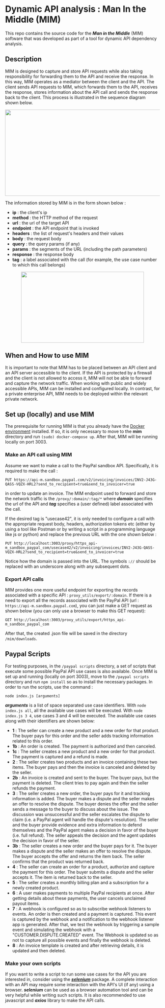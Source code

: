 # Dynamic API analysis : Man In the Middle (MIM)
This repo contains the source code for the **_Man in the Middle_** (MIM) software that was developed as part of a tool for dynamic API dependency analysis. 

## Description
MIM is designed to capture and store API requests while also taking responsibility for forwarding them to the API and receive the response. In this way, MIM operates as a mediator between the client and the API. 
The client sends API requests to MIM, which forwards them to the API, receives the response, stores information about the API call and sends the response back to the client. This process is illustrated in the sequence diagram shown below.

<p align="center"><img src="https://github.com/user-attachments/assets/18d17c45-7489-40a2-9c35-529bf591a1c8" width="600" height="280" /></p>

The information stored by MIM is in the form shown below :
- **ip** : the client's ip
- **method** : the HTTP method of the request
- **url** : the url of the target API
- **endpoint** : the API endpoint that is invoked
- **headers** : the list of request's headers and their values
- **body** : the request body
- **query** : the query params (if any)
- **params** : the segments of the URL (including the path parameters)
- **response** : the response body
- **tag** : a label associated with the call (for example, the use case number to which this call belongs)
  

<p align="center"><img src="https://github.com/user-attachments/assets/be0ee5ed-e2fd-4776-b18a-cc927242a227" width="400" height="230" /></p>

## When and How to use MIM
It is important to note that MIM has to be placed between an API client and an API server accessible to the client. If the API is protected by a firewall and the client is not allowed to access it, MIM will not be able to forward and capture the network traffic. When working with public and widely accessible APIs, MIM can be installed and configured locally. In contrast, for a private enterprise API, MIM needs to be deployed within the relevant private network. 

## Set up (locally) and use MIM
The prerequisite for running MIM is that you already have the [Docker environment](https://docs.docker.com/engine/install/) installed. If so, it is only necessary to move to the **mim** directory and run
`(sudo) docker-compose up`.
After that, MIM will be running locally on port 3003.

### Make an API call using MIM
Assume we want to make a call to the PayPal sandbox API. Specifically, it is required to make the call :
```
PUT https://api-m.sandbox.paypal.com/v2/invoicing/invoices/INV2-J43G-QASS-VQZX-HRL2?send_to_recipient=true&send_to_invoicer=true
```

in order to update an invoice. The MIM endpoint used to forward and store the network traffic is the
`/proxy/:domain/:tag/*` where **_domain_** specifies the url of the API and **_tag_** specifies a (user defined) label associated with the call. 

If the desired tag is "usecase42", it is only needed to configure a call with the appropriate request body, headers, authorization tokens etc (either by using a tool like Postman or by writing a script in a programming language like js or python) and replace the previous URL with the one shown below : 
```
PUT http://localhost:3003/proxy/https_api-m_sandbox_paypal_com/usecase42/v2/invoicing/invoices/INV2-J43G-QASS-VQZX-HRL2?send_to_recipient=true&send_to_invoicer=true
```
Notice how the domain is passed into the URL. The symbols `://` should be replaced with an underscore along with any subsequent dots.
### Export API calls
MIM provides one more useful endpoint for exporting the records associated with a specific API : `proxy_utils/export/:domain`. If there is a need to export all the records associated with the PayPal API (url : `https://api-m.sandbox.paypal.com`), you can just make a GET request as shown below (you can only use a browser to make this GET request):
```
GET http://localhost:3003/proxy_utils/export/https_api-m_sandbox_paypal_com
```
After that, the created .json file will be saved in the directory `/mim/downloads`. 

## Paypal Scripts
For testing purposes, in the `/paypal scripts` directory, a set of scripts that execute some possible PayPal API use cases is also available. Once MIM is set up and running (locally on port 3003), move to the `/paypal scripts` directory and run `npm install` so as to install the necessary packages. In order to run the scripts, use the command :
```
node index.js [arguments]
```
**_arguments_** is a list of space separated use case identifiers. With `node index.js all`, all the available use cases will be executed. With `node index.js 3 4`, use cases 3 and 4 will be executed. The available use cases along with their identifiers are shown below:
- **1** : The seller can create a new product and a new order for that product. The buyer pays for this order and the seller adds tracking information related to this order.
- **1b** : An order is created. The payment is authorized and then canceled.
- **1c** : The seller creates a new product and a new order for that product. The payment is captured and a refund is made.
- **2** : The seller creates two products and an invoice containing these two items. The buyer pays and then the invoice is canceled and deleted by the seller.
- **2b** : An invoice is created and sent to the buyer. The buyer pays, but the payment is deleted. The client tries to pay again and then the seller refunds the payment.
- **3** : The seller creates a new order, the buyer pays for it and tracking information is added. The buyer makes a dispute and the seller makes an offer to resolve the dispute. The buyer denies the offer and the seller sends a message to the buyer to discuss about the issue. The discussion was unsuccessful and the seller escalates the dispute to claim (i.e. a PayPal agent will handle the dispute's resolution). The seller and the buyer provide evidence and extra information to defend themselves and the PayPal agent makes a decision in favor of the buyer (i.e. full refund). The seller appeals the decision and the agent updates the decision in favor of the seller.
- **3b** : The seller creates a new order and the buyer pays for it. The buyer makes a dispute and the seller makes an offer to resolve the dispute. The buyer accepts the offer and returns the item back. The seller confirms that the product was returned back.
- **4** : The seller can create an order for a product, authorize and capture the payment for this order. The buyer submits a dispute and the seller accepts it. The item is returned back to the seller.
- **5** : The seller creates a monthly billing plan and a subscription for a newly created product.
- **6** : A user makes payments to multiple PayPal recipients at once. After getting details about these payments, the user cancels unclaimed payout items.
- **7** : A webhook is configured so as to subscribe webhook listeners to events. Αn order is then created and a payment is captured. This event is captured by the webhook and a notification to the webhook listener app is generated.
After that, we test the webhook by triggering a sample event and simulating the webhook with a "CUSTOMER.DISPUTE.CREATED" event.
The Webhook is updated so as not to capture all possible events and finally the webhook is deleted.
- **8** : An invoice template is created and after retrieving details, it is updated and then deleted.
### Make your own scripts
If you want to write a script to run some use cases for the API you are interested in, consider using the [**_selenium_**](https://www.selenium.dev/documentation/) package. A complete interaction with an API may require some interaction with the API's UI (if any) using a browser. **_selenium_** can be used as a browser automation tool and can be very helpful while writing such scripts. It is also recommended to use javascript and **_axios_** library to make the API calls. 

